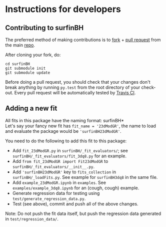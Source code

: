 # Instructions for developers

## Contributing to surfinBH

The preferred method of making contributions is to
[fork](https://help.github.com/articles/fork-a-repo/) + [pull
request](https://help.github.com/articles/about-pull-requests/) from the main
[repo](https://github.com/vijayvarma392/surfinBH).

After cloning your fork, do:
```shell
cd surfinBH
git submodule init
git submodule update
```

Before doing a pull request, you should check that your changes don't break
anything by running `py.test` from the root directory of your check-out. Every
pull request will be automatically tested by [Travis
CI](https://travis-ci.org/).


## Adding a new fit
All fits in this package have the naming format: surfinBH* <br/> Let's say your
fancy new fit has `fit_name = '23dModGR'`, the name to load and evaluate the
package would be `'surfinBH23dModGR'`.

You need to do the following to add this fit to this package:
* Add `fit_23dModGR.py` in `surfinBH/_fit_evaluators/`; see
  `surfinBH/_fit_evaluators/fit_3dq8.py` for an example.
* Add `from fit_23dModGR import Fit23dModGR` to
  `surfinBH/_fit_evaluators/__init__.py`.
* Add `'surfinBH23dModGR'` key to `fits_collection` in `surfinBH/_loadFits.py`.
  See example for `surfinBH3dq8` in the same file.
* Add `example_23dModGR.ipynb` in `examples`. See `examples/example_3dq8.ipynb`
  for an (cough, cough) example.
* Generate regression data for testing using `test/generate_regression_data.py`.
* Test (see above), commit and push all of the above changes.

Note: Do not push the fit data itself, but push the regression data generated
in `test/regression_data/`.
